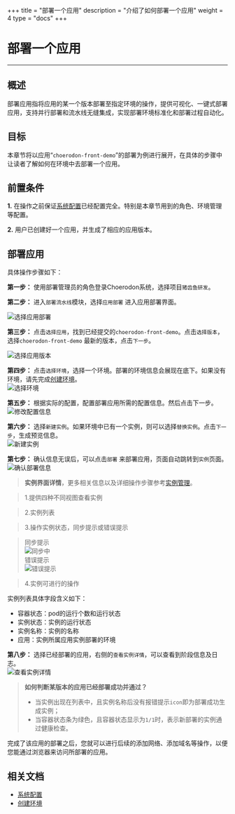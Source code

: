+++
title = "部署一个应用"
description = "介绍了如何部署一个应用"
weight = 4
type = "docs"
+++


# 部署一个应用
---
## 概述
部署应用指将应用的某一个版本部署至指定环境的操作，提供可视化、一键式部署应用，支持并行部署和流水线无缝集成，实现部署环境标准化和部署过程自动化。

## 目标

本章节将以应用“`choerodon-front-demo`”的部署为例进行展开，在具体的步骤中让读者了解如何在环境中去部署一个应用。

## 前置条件
**1.** 在操作之前保证[系统配置](../../../user-guide/system-configuration)已经配置完全。特别是本章节用到的角色、环境管理等配置。

**2.** 用户已创建好一个应用，并生成了相应的应用版本。


## 部署应用

具体操作步骤如下：

**第一步：** 使用部署管理员的角色登录Choerodon系统，选择项目`猪齿鱼研发`。

**第二步：** 进入`部署流水线`模块，选择`应用部署` 进入应用部署界面。  

![选择应用部署](/docs/quick-start/image/microservice-front23.png)

**第三步：** 点击`选择应用`，找到已经提交的`choerodon-front-demo`。点击`选择版本`，选择`choerodon-front-demo` 最新的版本，点击`下一步`。 

![选择应用版本](/docs/quick-start/image/microservice-front24.png)

**第四步：** 点击`选择环境`，选择一个环境。部署的环境信息会展现在底下。如果没有环境，请先完成[创建环境](../../../user-guide/deployment-pipeline/environment-pipeline)。  
![选择环境](/docs/quick-start/image/microservice-front25.png)

**第五步：** 根据实际的配置，配置部署应用所需的配置信息。然后点击下一步。  
 ![修改配置信息](/docs/quick-start/image/microservice-front26.png)

**第六步：** 选择`新建实例`。如果环境中已有一个实例，则可以选择`替换实例`。点击`下一步`，生成预览信息。  
 ![新建实例](/docs/quick-start/image/microservice-front27.png)

**第七步：** 确认信息无误后，可以点击`部署` 来部署应用，页面自动跳转到`实例`页面。  
 ![确认部署信息](/docs/quick-start/image/microservice-front28.png)  

 >**实例界面详情**，更多相关信息以及详细操作步骤参考[实例管理](../../../user-guide/deployment-pipeline/instance)。
 
 > 1.提供四种不同视图查看实例

 > 2.实例列表

 > 3.操作实例状态，同步提示或错误提示<br>

 > 同步提示<br>
 > ![同步中](/docs/quick-start/image/microservice-front34.png)<br>
 > 错误提示<br>
 > ![错误提示](/docs/quick-start/image/microservice-front30-2.png)

 > 4.实例可进行的操作<br>
 >

 实例列表具体字段含义如下：

- 容器状态：pod的运行个数和运行状态
- 实例状态：实例的运行状态
- 实例名称：实例的名称
- 应用：实例所属应用实例部署的环境


**第八步：** 选择已经部署的应用，右侧的`查看实例详情`，可以查看到阶段信息及日志。  
![查看实例详情](/docs/quick-start/image/microservice-front32.png)

> **如何判断某版本的应用已经部署成功并通过？**
>
>* 当实例出现在列表中，且实例名称后没有报错提示`icon`即为部署成功生成实例；
>* 当容器状态条为绿色，且容器状态显示为`1/1`时，表示新部署的实例通过健康检查。
  
  完成了该应用的部署之后，您就可以进行后续的添加网络、添加域名等操作，以便您能通过浏览器来访问所部署的应用。
## 相关文档
- [系统配置](../../../user-guide/system-configuration)  
- [创建环境](../../../user-guide/deployment-pipeline/environment-pipeline)